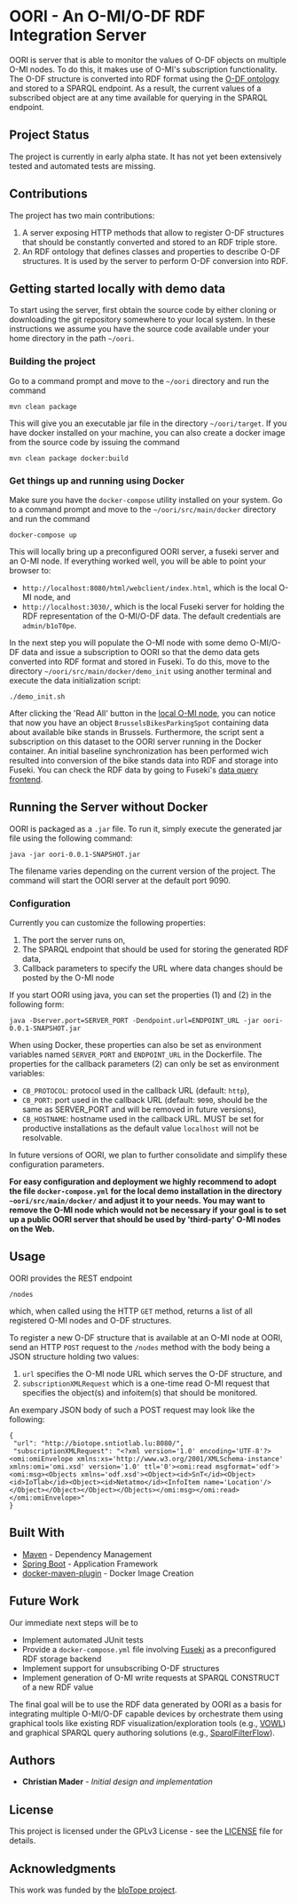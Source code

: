 # OORI - An O-MI/O-DF RDF Integration Server

OORI is server that is able to monitor the values of O-DF objects on multiple O-MI nodes. To do this, it makes use of O-MI's subscription functionality. The O-DF structure is converted into RDF format using the [O-DF ontology](src/main/resources/ODF-Ontology.ttl) and stored to a SPARQL endpoint. As a result, the current values of a subscribed object are at any time available for querying in the SPARQL endpoint.

## Project Status

The project is currently in early alpha state. It has not yet been extensively tested and automated tests are missing.

## Contributions

The project has two main contributions:

1. A server exposing HTTP methods that allow to register O-DF structures that should be constantly converted and stored to an RDF triple store.   
2. An RDF ontology that defines classes and properties to describe O-DF structures. It is used by the server to perform O-DF conversion into RDF.

## Getting started locally with demo data

To start using the server, first obtain the source code by either cloning or downloading the git repository somewhere to your local system. In these instructions we assume you have the source code available under your home directory in the path ```~/oori```.

### Building the project

Go to a command prompt and move to the ```~/oori``` directory and run the command

```
mvn clean package 
```

This will give you an executable jar file in the directory ```~/oori/target```. If you have docker installed on your machine, you can also create a docker image from the source code by issuing the command

```
mvn clean package docker:build 
```

### Get things up and running using Docker 

Make sure you have the ```docker-compose``` utility installed on your system. Go to a command prompt and move to the ```~/oori/src/main/docker``` directory and run the command

```
docker-compose up
```

This will locally bring up a preconfigured OORI server, a fuseki server and an O-MI node. If everything worked well, you will be able to point your browser to:

* ```http://localhost:8080/html/webclient/index.html```, which is the local O-MI node, and
* ```http://localhost:3030/```, which is the local Fuseki server for holding the RDF representation of the O-MI/O-DF data. The default credentials are ```admin/b1oT0pe```.

In the next step you will populate the O-MI node with some demo O-MI/O-DF data and issue a subscription to OORI so that the demo data gets converted into RDF format and stored in Fuseki. To do this, move to the directory ```~/oori/src/main/docker/demo_init``` using another terminal and execute the data initialization script:
 
```
./demo_init.sh
```

After clicking the 'Read All' button in the [local O-MI node](http://localhost:8080/html/webclient/index.html), you can notice that now you have an object ```BrusselsBikesParkingSpot``` containing data about available bike stands in Brussels. Furthermore, the script sent a subscription on this dataset to the OORI server running in the Docker container. An initial baseline synchronization has been performed wich resulted into conversion of the bike stands data into RDF and storage into Fuseki. You can check the RDF data by going to Fuseki's [data query frontend](http://localhost:3030/dataset.html?tab=query).


## Running the Server without Docker

OORI is packaged as a ```.jar``` file. To run it, simply execute the generated jar file using the following command:

```
java -jar oori-0.0.1-SNAPSHOT.jar
```

The filename varies depending on the current version of the project. The command will start the OORI server at the default port 9090.

### Configuration

Currently you can customize the following properties:
 
 1. The port the server runs on,
 2. The SPARQL endpoint that should be used for storing the generated RDF data,
 3. Callback parameters to specify the URL where data changes should be posted by the O-MI node

If you start OORI using java, you can set the properties (1) and (2) in the following form:

```
java -Dserver.port=SERVER_PORT -Dendpoint.url=ENDPOINT_URL -jar oori-0.0.1-SNAPSHOT.jar
```

When using Docker, these properties can also be set as environment variables named ```SERVER_PORT``` and ```ENDPOINT_URL``` in the Dockerfile. The properties for the callback parameters (2) can only be set as environment variables:

* ```CB_PROTOCOL```: protocol used in the callback URL (default: ```http```),
* ```CB_PORT```: port used in the callback URL (default: ```9090```, should be the same as SERVER_PORT and will be removed in future versions),
* ```CB_HOSTNAME```: hostname used in the callback URL. MUST be set for productive installations as the default value ```localhost``` will not be resolvable.
 
In future versions of OORI, we plan to further consolidate and simplify these configuration parameters. 

**For easy configuration and deployment we highly recommend to adopt the file ```docker-compose.yml``` for the local demo installation in the directory ```~oori/src/main/docker/``` and adjust it to your needs. You may want to remove the O-MI node which would not be necessary if your goal is to set up a public OORI server that should be used by 'third-party' O-MI nodes on the Web.** 

## Usage

OORI provides the REST endpoint

```
/nodes
```

which, when called using the HTTP ```GET``` method, returns a list of all registered O-MI nodes and O-DF structures.

To register a new O-DF structure that is available at an O-MI node at OORI, send an HTTP ```POST``` request to the ```/nodes``` method with the body being a JSON structure holding two values:

1. ```url``` specifies the O-MI node URL which serves the O-DF structure, and
2. ```subscriptionXMLRequest``` which is a one-time read O-MI request that specifies the object(s) and infoitem(s) that should be monitored.
 
An exempary JSON body of such a POST request may look like the following: 

```
{
 "url": "http://biotope.sntiotlab.lu:8080/",
 "subscriptionXMLRequest": "<?xml version='1.0' encoding='UTF-8'?><omi:omiEnvelope xmlns:xs='http://www.w3.org/2001/XMLSchema-instance' xmlns:omi='omi.xsd' version='1.0' ttl='0'><omi:read msgformat='odf'><omi:msg><Objects xmlns='odf.xsd'><Object><id>SnT</id><Object><id>IoTlab</id><Object><id>Netatmo</id><InfoItem name='Location'/></Object></Object></Object></Objects></omi:msg></omi:read></omi:omiEnvelope>"
}
```

## Built With

* [Maven](https://maven.apache.org/) - Dependency Management
* [Spring Boot](https://projects.spring.io/spring-boot/) - Application Framework
* [docker-maven-plugin](https://github.com/spotify/docker-maven-plugin) - Docker Image Creation

## Future Work

Our immediate next steps will be to

* Implement automated JUnit tests
* Provide a ```docker-compose.yml``` file involving [Fuseki](https://jena.apache.org/documentation/serving_data/) as a preconfigured RDF storage backend
* Implement support for unsubscribing O-DF structures
* Implement generation of O-MI write requests at SPARQL CONSTRUCT of a new RDF value

The final goal will be to use the RDF data generated by OORI as a basis for integrating multiple O-MI/O-DF capable devices by orchestrate them using graphical tools like existing RDF visualization/exploration tools (e.g., [VOWL](http://vowl.visualdataweb.org/)) and graphical SPARQL query authoring solutions (e.g., [SparqlFilterFlow](http://sparql.visualdataweb.org/)).

## Authors

* **Christian Mader** - *Initial design and implementation*

## License

This project is licensed under the GPLv3 License - see the [LICENSE](LICENSE) file for details.

## Acknowledgments

This work was funded by the [bIoTope project](http://biotope.cs.hut.fi/).
